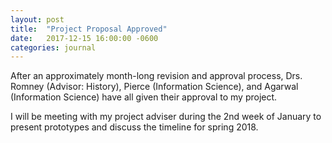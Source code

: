```yaml
---
layout: post
title:  "Project Proposal Approved"
date:   2017-12-15 16:00:00 -0600
categories: journal
---
```


After an approximately month-long revision and approval process, Drs. Romney (Advisor: History), Pierce (Information Science), and Agarwal (Information Science) have all given their approval to my project.

I will be meeting with my project adviser during the 2nd week of January to present prototypes and discuss the timeline for spring 2018.
